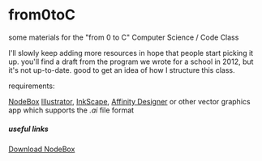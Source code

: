 from0toC
========

some materials for the "from 0 to C" Computer Science / Code Class

I'll slowly keep adding more resources in hope that people start picking it up.
you'll find a draft from the program we wrote for a school in 2012, but it's not up-to-date.
good to get an idea of how I structure this class.




requirements:

[NodeBox][_link_nodebox] 
[Illustrator][_link_illustrator], [InkScape][_link_inkscape], [Affinity Designer][_link_affinity] or other vector graphics app which supports the _.ai_ file format 




<a name="links"></a>
##### useful links
[Download NodeBox][_link_nodebox]

[_link_nodebox]:http://nodebox.net "NodeBox main site"
[_link_illustrator]:http://adobe.com/illustrator "Adobe Illustrator"
[_link_inkscape]:https://inkscape.org/en/ "Inkscape"
[_link_affinity]:https://affinity.serif.com/en-us/ "Affinity Designer"
